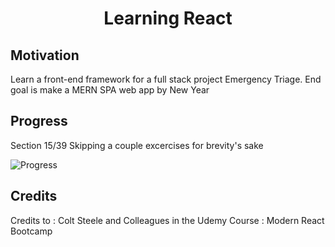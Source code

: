 <h1 align="center">Learning React</h1>

## Motivation
Learn a front-end framework for a full stack project Emergency Triage.
End goal is make a MERN SPA web app by New Year

## Progress
Section 15/39
Skipping a couple excercises for brevity's sake

![Progress](https://progress-bar.dev/30/?title=completed)


## Credits
Credits to : Colt Steele and Colleagues in the Udemy Course : Modern React Bootcamp

